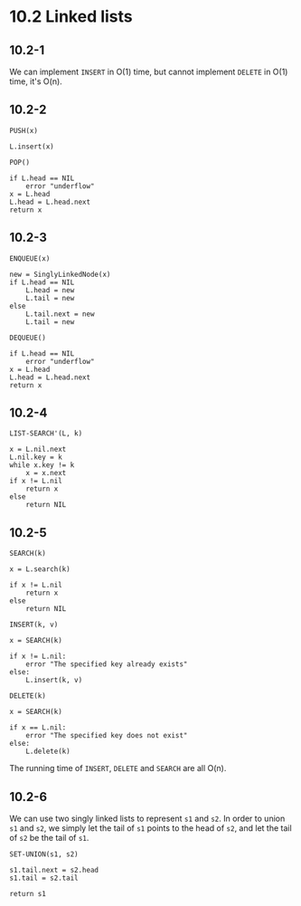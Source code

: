 # 10.2 Linked lists
## 10.2-1
We can implement `INSERT` in O(1) time, but cannot implement `DELETE` in O(1) time, it's O(n).

## 10.2-2
```
PUSH(x)

L.insert(x)
```

```
POP()

if L.head == NIL
    error "underflow"
x = L.head
L.head = L.head.next
return x
```

## 10.2-3
```
ENQUEUE(x)

new = SinglyLinkedNode(x)
if L.head == NIL
    L.head = new
    L.tail = new
else
    L.tail.next = new
    L.tail = new
```

```
DEQUEUE()

if L.head == NIL
    error "underflow"
x = L.head
L.head = L.head.next
return x
```

## 10.2-4
```
LIST-SEARCH'(L, k)

x = L.nil.next
L.nil.key = k
while x.key != k
    x = x.next
if x != L.nil
    return x
else
    return NIL
```

## 10.2-5
```
SEARCH(k)

x = L.search(k)

if x != L.nil
    return x
else
    return NIL
```

```
INSERT(k, v)

x = SEARCH(k)

if x != L.nil:
    error "The specified key already exists"
else:
    L.insert(k, v)
```

```
DELETE(k)

x = SEARCH(k)

if x == L.nil:
    error "The specified key does not exist"
else:
    L.delete(k)
```

The running time of `INSERT`, `DELETE` and `SEARCH` are all O(n).

## 10.2-6
We can use two singly linked lists to represent `s1` and `s2`. In order to union `s1` and `s2`, we simply let the tail of `s1` points to the head of `s2`, and let the tail of `s2` be the tail of `s1`.

```
SET-UNION(s1, s2)

s1.tail.next = s2.head
s1.tail = s2.tail

return s1
```